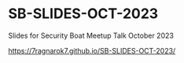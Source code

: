 # SB-SLIDES-OCT-2023

Slides for Security Boat Meetup Talk October 2023

https://7ragnarok7.github.io/SB-SLIDES-OCT-2023/
